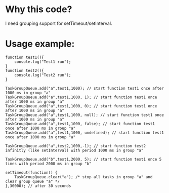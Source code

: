 # Why this code?
I need grouping support for setTimeout/setInterval.

# Usage example:

    function test1(){
        console.log("Test1 run");
    }
    function test2(){
        console.log("Test2 run");
    }

    TaskGroupQueue.add("a",test1,1000); // start function test1 once after 1000 ms in group "a"
    TaskGroupQueue.add("a",test1,1000, 1); // start function test1 once after 1000 ms in group "a"
    TaskGroupQueue.add("a",test1,1000, 0); // start function test1 once after 1000 ms in group "a"
    TaskGroupQueue.add("a",test1,1000, null); // start function test1 once after 1000 ms in group "a"
    TaskGroupQueue.add("a",test1,1000, false); // start function test1 once after 1000 ms in group "a"
    TaskGroupQueue.add("a",test1,1000, undefined); // start function test1 once after 1000 ms in group "a"

    TaskGroupQueue.add("a",test2,1000,-1); // start function test2 infinitly (like setInterval) with period 1000 ms in group "a"

    TaskGroupQueue.add("b",test1,2000, 5); // start function test1 once 5 times with period 2000 ms in group "b"

    setTimeout(function() {
        TaskGroupQueue.clear("a"); /* stop all tasks in group "a" and clear group queue "a" */
    },30000); // after 30 seconds
